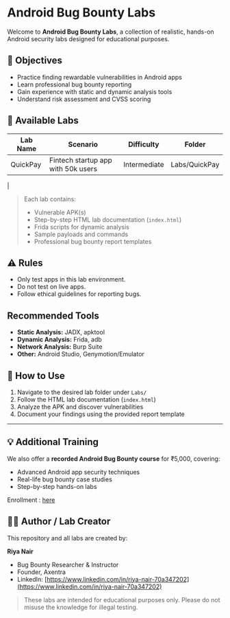 # Android Bug Bounty Labs

Welcome to **Android Bug Bounty Labs**, a collection of realistic, hands-on Android security labs designed for educational purposes.

## 🎯 Objectives
- Practice finding rewardable vulnerabilities in Android apps
- Learn professional bug bounty reporting
- Gain experience with static and dynamic analysis tools
- Understand risk assessment and CVSS scoring

## 📂 Available Labs
| Lab Name | Scenario | Difficulty | Folder |
|----------|---------|-----------|--------|
| QuickPay | Fintech startup app with 50k users | Intermediate | Labs/QuickPay |
|  


> Each lab contains:
> - Vulnerable APK(s)  
> - Step-by-step HTML lab documentation (`index.html`)  
> - Frida scripts for dynamic analysis  
> - Sample payloads and commands  
> - Professional bug bounty report templates

## ⚠️ Rules
- Only test apps in this lab environment.  
- Do not test on live apps.  
- Follow ethical guidelines for reporting bugs.

##  Recommended Tools
- **Static Analysis:** JADX, apktool  
- **Dynamic Analysis:** Frida, adb  
- **Network Analysis:** Burp Suite  
- **Other:** Android Studio, Genymotion/Emulator

## 📖 How to Use
1. Navigate to the desired lab folder under `Labs/`  
2. Follow the HTML lab documentation (`index.html`)  
3. Analyze the APK and discover vulnerabilities  
4. Document your findings using the provided report template

---

## 💡 Additional Training

We also offer a **recorded Android Bug Bounty course** for ₹5,000, covering:

- Advanced Android app security techniques  
- Real-life bug bounty case studies  
- Step-by-step hands-on labs  

Enrollment :  [here](https://api.whatsapp.com/send/?phone=%2B918529240054&text=I+want+to+join+the+Android+Bug+Bounty)


## 👩‍💻 Author / Lab Creator

This repository and all labs are created by:

**Riya Nair**  
- Bug Bounty Researcher & Instructor  
- Founder, Axentra   
- LinkedIn: [https://www.linkedin.com/in/riya-nair-70a347202](https://www.linkedin.com/in/riya-nair-70a347202)

> These labs are intended for educational purposes only. Please do not misuse the knowledge for illegal testing.
